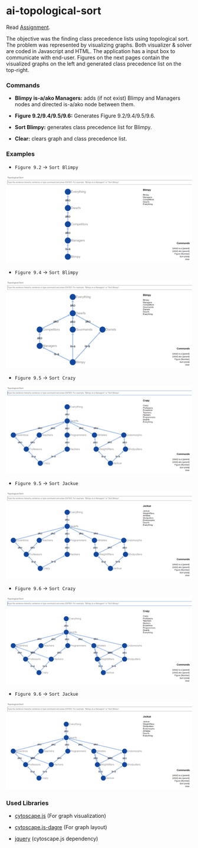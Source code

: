 # ai-topological-sort

Read [Assignment](Assignment.pdf).

The objective was the finding class precedence lists using topological sort. The problem was represented by visualizing graphs. Both visualizer & solver are coded in Javascript and HTML. The application has a input box to communicate with end-user. Figures on the next pages contain the visualized graphs on the left and generated class precedence list on the top-right.

### Commands

* **Blimpy is-a/ako Managers:** adds (if not exist) Blimpy and Managers nodes and directed is-a/ako node between them.

* **Figure 9.2/9.4/9.5/9.6:** Generates Figure 9.2/9.4/9.5/9.6.

* **Sort Blimpy:** generates class precedence list for Blimpy.

* **Clear:** clears graph and class precedence list.

### Examples

* `Figure 9.2` -> `Sort Blimpy`

![Figure 9.2 -> Sort Blimpy](1.png)

* `Figure 9.4` -> `Sort Blimpy`

![Figure 9.4 -> Sort Blimpy](2.png)

* `Figure 9.5` -> `Sort Crazy`

![Figure 9.5 -> Sort Craz](3.png)

* `Figure 9.5` -> `Sort Jackue`

![Figure 9.5 -> Sort Jackue](4.png)

* `Figure 9.6` -> `Sort Crazy`

![Figure 9.6 -> Sort Crazy](5.png)

* `Figure 9.6` -> `Sort Jackue`

![Figure 9.6 -> Sort Jackue](6.png)



### Used Libraries
* [cytoscape.js](https://github.com/cytoscape/cytoscape.js) (For graph visualization)

* [cytoscape.js-dagre](https://github.com/cytoscape/cytoscape.js-dagre) (For graph layout)

* [jquery](https://github.com/jquery/jquery) (cytoscape.js dependency)
